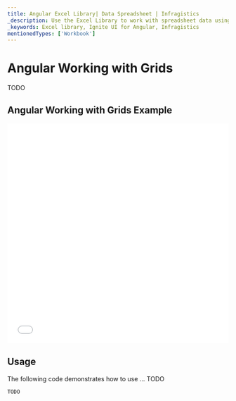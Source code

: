 ```yaml
---
title: Angular Excel Library| Data Spreadsheet | Infragistics
_description: Use the Excel Library to work with spreadsheet data using Microsoft Excel features. Easily transfer data from excel to your application.
_keywords: Excel library, Ignite UI for Angular, Infragistics
mentionedTypes: ['Workbook']
---
```


# Angular Working with Grids

TODO

## Angular Working with Grids Example

<div class="sample-container loading" style="height: 500px">
    <iframe id="excel-library-overview-sample-iframe" src='{environment:dvDemosBaseUrl}/excel/excel-library-working-with-grids' width="100%" height="100%" seamless frameBorder="0" onload="onXPlatSampleIframeContentLoaded(this);" alt="Angular Working with Grids Example"></iframe>
</div>


<div class="divider--half"></div>

## Usage

The following code demonstrates how to use ... TODO

```ts
TODO
```
